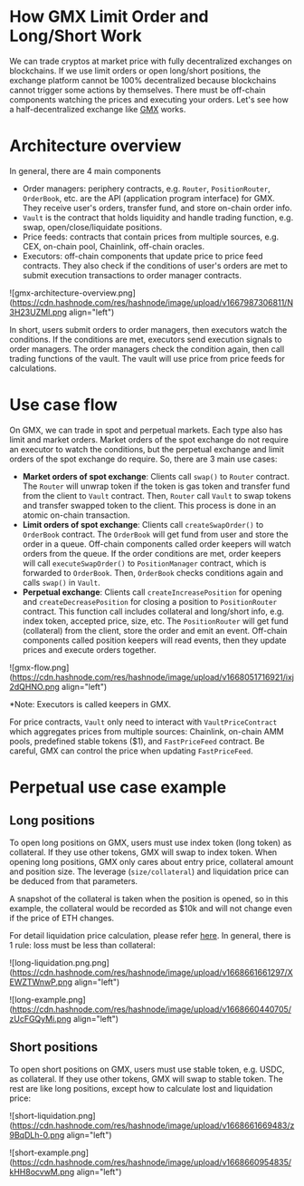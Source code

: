# How GMX Limit Order and Long/Short Work

We can trade cryptos at market price with fully decentralized exchanges on blockchains. If we use limit orders or open long/short positions, the exchange platform cannot be 100% decentralized because blockchains cannot trigger some actions by themselves. There must be off-chain components watching the prices and executing your orders. Let's see how a half-decentralized exchange like [GMX](https://gmx.io/) works.

# Architecture overview

In general, there are 4 main components

+ Order managers: periphery contracts, e.g. `Router`, `PositionRouter`, `OrderBook`, etc. are the API (application program interface) for GMX. They receive user's orders, transfer fund, and store on-chain order info.
+ `Vault` is the contract that holds liquidity and handle trading function, e.g. swap, open/close/liquidate positions.
+ Price feeds: contracts that contain prices from multiple sources, e.g. CEX, on-chain pool, Chainlink, off-chain oracles.
+ Executors: off-chain components that update price to price feed contracts. They also check if the conditions of user's orders are met to submit execution transactions to order manager contracts.

![gmx-architecture-overview.png](https://cdn.hashnode.com/res/hashnode/image/upload/v1667987306811/N3H23UZMI.png align="left")

In short, users submit orders to order managers, then executors watch the conditions. If the conditions are met, executors send execution signals to order managers. The order managers check the condition again, then call trading functions of the vault. The vault will use price from price feeds for calculations.

# Use case flow

On GMX, we can trade in spot and perpetual markets. Each type also has limit and market orders. Market orders of the spot exchange do not require an executor to watch the conditions, but the perpetual exchange and limit orders of the spot exchange do require. So, there are 3 main use cases:

+ **Market orders of spot exchange**: Clients call `swap()` to `Router` contract. The `Router` will unwrap token if the token is gas token and transfer fund from the client to `Vault` contract. Then, `Router` call `Vault` to swap tokens and transfer swapped token to the client. This process is done in an atomic on-chain transaction.
+ **Limit orders of spot exchange**: Clients call `createSwapOrder()` to `OrderBook` contract. The `OrderBook` will get fund from user and store the order in a queue. Off-chain components called order keepers will watch orders from the queue. If the order conditions are met, order keepers will call `executeSwapOrder()` to `PositionManager` contract, which is forwarded to `OrderBook`. Then, `OrderBook` checks conditions again and calls `swap()` in `Vault`.
+ **Perpetual exchange**: Clients call `createIncreasePosition` for opening and `createDecreasePosition` for closing a position to `PositionRouter` contract. This function call includes collateral and long/short info, e.g. index token, accepted price, size, etc. The `PositionRouter` will get fund (collateral) from the client, store the order and emit an event. Off-chain components called position keepers will read events, then they update prices and execute orders together.

![gmx-flow.png](https://cdn.hashnode.com/res/hashnode/image/upload/v1668051716921/ixj2dQHNO.png align="left")

*Note: Executors is called keepers in GMX.

For price contracts, `Vault` only need to interact with `VaultPriceContract` which aggregates prices from multiple sources: Chainlink, on-chain AMM pools, predefined stable tokens ($1), and `FastPriceFeed` contract. Be careful, GMX can control the price when updating `FastPriceFeed`.

# Perpetual use case example

## Long positions

To open long positions on GMX, users must use index token (long token) as collateral. If they use other tokens, GMX will swap to index token. When opening long positions, GMX only cares about entry price, collateral amount and position size. The leverage (`size/collateral`) and liquidation price can be deduced from that parameters.

A snapshot of the collateral is taken when the position is opened, so in this example, the collateral would be recorded as $10k and will not change even if the price of ETH changes.

For detail liquidation price calculation, please refer [here](https://gmxio.gitbook.io/gmx/trading#partial-liquidations). In general, there is 1 rule: loss must be less than collateral:

![long-liquidation.png.png](https://cdn.hashnode.com/res/hashnode/image/upload/v1668661661297/XEWZTWnwP.png align="left")

![long-example.png](https://cdn.hashnode.com/res/hashnode/image/upload/v1668660440705/zUcFGQyMi.png align="left")

## Short positions

To open short positions on GMX, users must use stable token, e.g. USDC, as collateral. If they use other tokens, GMX will swap to stable token. The rest are like long positions, except how to calculate lost and liquidation price:

![short-liquidation.png](https://cdn.hashnode.com/res/hashnode/image/upload/v1668661669483/z9BqDLh-0.png align="left")

![short-example.png](https://cdn.hashnode.com/res/hashnode/image/upload/v1668660954835/kHH8ocvwM.png align="left")
